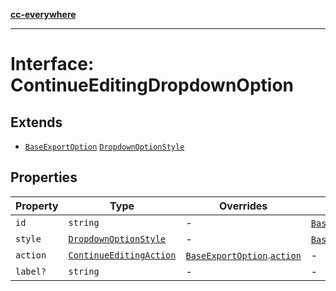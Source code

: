 [**cc-everywhere**](../../../../../index.md)

***

# Interface: ContinueEditingDropdownOption

## Extends

- [`BaseExportOption`](base-export-option.md) [`DropdownOptionStyle`](dropdown-option-style.md)

## Properties

| Property | Type | Overrides | Inherited from |
| ------ | ------ | ------ | ------ |
| `id` | `string` | - | [`BaseExportOption`](../../export-config-types/interfaces/base-export-option.md).[`id`](../../export-config-types/interfaces/base-export-option.md#id) |
| `style` | [`DropdownOptionStyle`](../../export-config-types/interfaces/dropdown-option-style.md) | - | [`BaseExportOption`](../../export-config-types/interfaces/base-export-option.md).[`style`](../../export-config-types/interfaces/base-export-option.md#style) |
| `action` | [`ContinueEditingAction`](../../export-config-types/type-aliases/continue-editing-action.md) | [`BaseExportOption`](../../export-config-types/interfaces/base-export-option.md).[`action`](../../export-config-types/interfaces/base-export-option.md#action) | - |
| `label?` | `string` | - | - |
